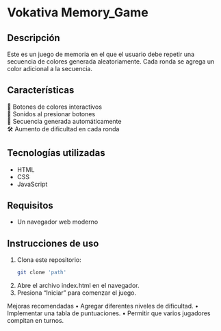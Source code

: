 # Vokativa Memory_Game

## Descripción
Este es un juego de memoria en el que el usuario debe repetir una secuencia de colores generada aleatoriamente. Cada ronda se agrega un color adicional a la secuencia.

## Características
🎨 Botones de colores interactivos  
🎵 Sonidos al presionar botones  
🔄 Secuencia generada automáticamente  
🛠️ Aumento de dificultad en cada ronda  

## Tecnologías utilizadas
- HTML
- CSS
- JavaScript

## Requisitos
- Un navegador web moderno

## Instrucciones de uso
1. Clona este repositorio:  
   ```bash
   git clone 'path'
   
2.	Abre el archivo index.html en el navegador.
3.	Presiona “Iniciar” para comenzar el juego.

Mejoras recomendadas
•	Agregar diferentes niveles de dificultad.
•	Implementar una tabla de puntuaciones.
•	Permitir que varios jugadores compitan en turnos.
